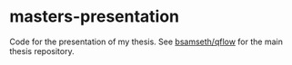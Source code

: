 # masters-presentation

Code for the presentation of my thesis. See [bsamseth/qflow](https://github.com/bsamseth/qflow) for the main thesis repository.
